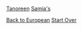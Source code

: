 
[Tanoreen](https://tanoreen.com/)
[Samia's](https://www.yelp.com/biz/samias-mediterranean-food-brooklyn)

[Back to European](../European/european.md)
[Start Over](../home.md)